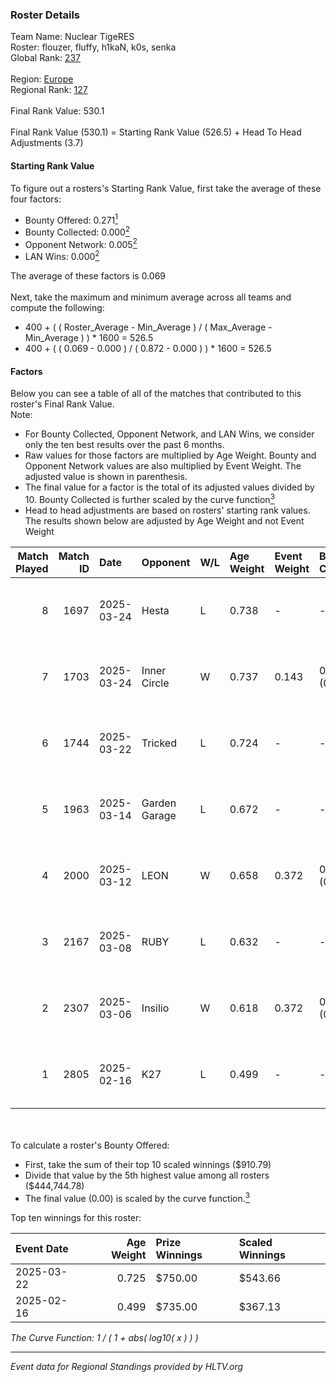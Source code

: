 ### Roster Details<br />
Team Name: Nuclear TigeRES<br />
Roster: flouzer, fluffy, h1kaN, k0s, senka<br />
Global Rank: [237](../../standings_global_2025_06_02.md)<br />
<br />
Region: [Europe]( ../../standings_europe_2025_06_02.md)<br />
Regional Rank: [127]( ../../standings_europe_2025_06_02.md)<br />
<br />
Final Rank Value:  530.1<br />
<br />
Final Rank Value (530.1) = Starting Rank Value (526.5) + Head To Head Adjustments (3.7)<br />

#### Starting Rank Value<br />
To figure out a rosters's Starting Rank Value, first take the average of these four factors:<br />
- Bounty Offered: 0.271[<sup>1</sup>](#table2)
- Bounty Collected: 0.000[<sup>2</sup>](#table1)
- Opponent Network: 0.005[<sup>2</sup>](#table1)
- LAN Wins: 0.000[<sup>2</sup>](#table1)

The average of these factors is 0.069<br />
<br />
Next, take the maximum and minimum average across all teams and compute the following:<br />
- 400 + ( ( Roster_Average - Min_Average ) / ( Max_Average - Min_Average ) ) * 1600 = 526.5
- 400 + ( ( 0.069 - 0.000 ) / ( 0.872 - 0.000 ) ) * 1600 = 526.5


#### Factors<br />
Below you can see a table of all of the matches that contributed to this roster's Final Rank Value.<br />
Note:<br />

- For Bounty Collected, Opponent Network, and LAN Wins, we consider only the ten best results over the past 6 months.
- Raw values for those factors are multiplied by Age Weight. Bounty and Opponent Network values are also multiplied by Event Weight. The adjusted value is shown in parenthesis.
- The final value for a factor is the total of its adjusted values divided by 10. Bounty Collected is further scaled by the curve function[<sup>3</sup>](#curveFunction)
- Head to head adjustments are based on rosters' starting rank values. The results shown below are adjusted by Age Weight and not Event Weight
<span id="table1"></span><br />


| Match Played | Match ID | Date       | Opponent      | W/L | Age Weight | Event Weight | Bounty Collected | Opponent Network | LAN Wins  | H2H Adj. | Roster                             |
| -: | -: | :- | :- | :- | :- | :- | :- | :- | :- | -: | :- |
|            8 |     1697 | 2025-03-24 | Hesta         | L   | 0.738      | -            | -                | -                | -         |    -9.73 | flouzer, fluffy, h1kaN, k0s, senka |
|            7 |     1703 | 2025-03-24 | Inner Circle  | W   | 0.737      | 0.143        | 0.000 (0.000)    | 0.045 (0.005)    | 0 (0.000) |    11.25 | flouzer, fluffy, h1kaN, k0s, senka |
|            6 |     1744 | 2025-03-22 | Tricked       | L   | 0.724      | -            | -                | -                | -         |    -1.49 | flouzer, fluffy, h1kaN, k0s, senka |
|            5 |     1963 | 2025-03-14 | Garden Garage | L   | 0.672      | -            | -                | -                | -         |    -7.43 | flouzer, fluffy, h1kaN, k0s, senka |
|            4 |     2000 | 2025-03-12 | LEON          | W   | 0.658      | 0.372        | 0.000 (0.000)    | 0.081 (0.020)    | 0 (0.000) |     9.95 | flouzer, fluffy, h1kaN, k0s, senka |
|            3 |     2167 | 2025-03-08 | RUBY          | L   | 0.632      | -            | -                | -                | -         |    -2.85 | flouzer, fluffy, h1kaN, k0s, senka |
|            2 |     2307 | 2025-03-06 | Insilio       | W   | 0.618      | 0.372        | 0.000 (0.000)    | 0.096 (0.022)    | 0 (0.000) |     9.66 | flouzer, fluffy, h1kaN, k0s, senka |
|            1 |     2805 | 2025-02-16 | K27           | L   | 0.499      | -            | -                | -                | -         |    -5.70 | flouzer, fluffy, h1kaN, k0s, senka |

<br />
<span id="table2"></span><br />
To calculate a roster's Bounty Offered:<br />

- First, take the sum of their top 10 scaled winnings ($910.79)
- Divide that value by the 5th highest value among all rosters ($444,744.78)
- The final value (0.00) is scaled by the curve function.[<sup>3</sup>](#curveFunction)

Top ten winnings for this roster:<br />

| Event Date | Age Weight | Prize Winnings | Scaled Winnings |
| :- | -: | :- | :- |
| 2025-03-22 |      0.725 | $750.00        | $543.66         |
| 2025-02-16 |      0.499 | $735.00        | $367.13         |


<span id="curveFunction"></span>_The Curve Function: 1 / ( 1 + abs( log10( x ) ) )_<br />

---
_Event data for Regional Standings provided by HLTV.org_<br />

